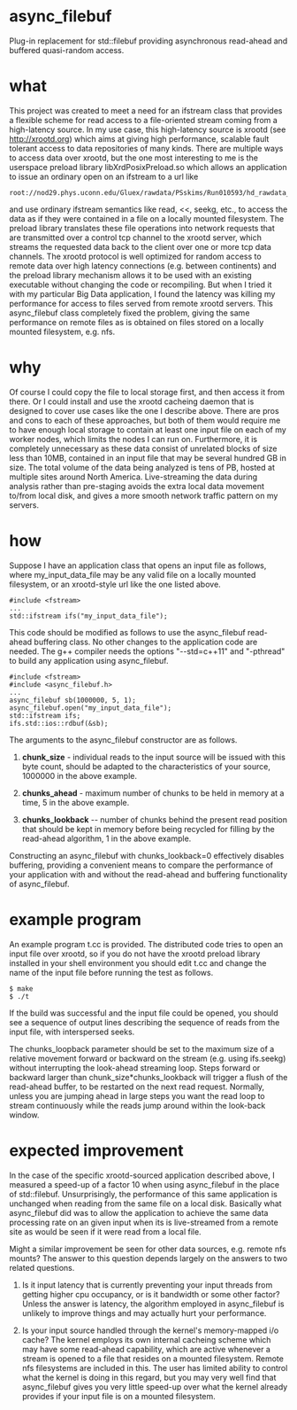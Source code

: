# async_filebuf
Plug-in replacement for std::filebuf providing asynchronous read-ahead and buffered quasi-random access.

# what
This project was created to meet a need for an ifstream class that provides a flexible scheme for read access to a file-oriented stream coming from a high-latency source. In my use case, this high-latency source is xrootd (see http://xrootd.org) which aims at giving high performance, scalable fault tolerant access to data repositories of many kinds. There are multiple ways to access data over xrootd, but the one most interesting to me is the userspace preload library libXrdPosixPreload.so which allows an application to issue an ordinary open on an ifstream to a url like

```
root://nod29.phys.uconn.edu/Gluex/rawdata/PSskims/Run010593/hd_rawdata_010593_000.ps.evio
```

and use ordinary ifstream semantics like read, <<, seekg, etc., to access the data as if they were contained in a file on a locally mounted filesystem. The preload library translates these file operations into network requests that are transmitted over a control tcp channel to the xrootd server, which streams the requested data back to the client over one or more tcp data channels. The xrootd protocol is well optimized for random access to remote data over high latency connections (e.g. between continents) and the preload library mechanism allows it to be used with an existing executable without changing the code or recompiling. But when I tried it with my particular Big Data application, I found the latency was killing my performance for access to files served from remote xrootd servers. This async_filebuf class completely fixed the problem, giving the same performance on remote files as is obtained on files stored on a locally mounted filesystem, e.g. nfs.

# why
Of course I could copy the file to local storage first, and then access it from there. Or I could install and use the xrootd cacheing daemon that is designed to cover use cases like the one I describe above. There are pros and cons to each of these approaches, but both of them would require me to have enough local storage to contain at least one input file on each of my worker nodes, which limits the nodes I can run on. Furthermore, it is completely unnecessary as these data consist of unrelated blocks of size less than 10MB, contained in an input file that may be several hundred GB in size. The total volume of the data being analyzed is tens of PB, hosted at multiple sites around North America. Live-streaming the data during analysis rather than pre-staging avoids the extra local data movement to/from local disk, and gives a more smooth network traffic pattern on my servers.

# how

Suppose I have an application class that opens an input file as follows, where my_input_data_file may be any valid file on a locally mounted filesystem, or an xrootd-style url like the one listed above.

```
#include <fstream>
...
std::ifstream ifs("my_input_data_file");
```

This code should be modified as follows to use the async_filebuf read-ahead buffering class. No other changes to the application code are needed. The g++ compiler needs the options "--std=c++11" and "-pthread" to build any application using async_filebuf.

```
#include <fstream>
#include <async_filebuf.h>
...
async_filebuf sb(1000000, 5, 1);
async_filebuf.open("my_input_data_file");
std::ifstream ifs;
ifs.std::ios::rdbuf(&sb);
```

The arguments to the async_filebuf constructor are as follows.

1. **chunk_size** - individual reads to the input source will be issued with this byte count, should be adapted to the characteristics of your source, 1000000 in the above example.

2. **chunks_ahead** - maximum number of chunks to be held in memory at a time, 5 in the above example.

3. **chunks_lookback** -- number of chunks behind the present read position that should be kept in memory before being recycled for filling by the read-ahead algorithm, 1 in the above example.

Constructing an async_filebuf with chunks_lookback=0 effectively disables buffering, providing a convenient means to compare the performance of your application with and without the read-ahead and buffering functionality of async_filebuf.

# example program
An example program t.cc is provided. The distributed code tries to open an input file over xrootd, so if you do not have the xrootd preload library installed in your shell environment you should edit t.cc and change the name of the input file before running the test as follows.

```
$ make
$ ./t
```

If the build was successful and the input file could be opened, you should see a sequence of output lines describing the sequence of reads from the input file, with interspersed seeks. 

The chunks_loopback parameter should be set to the maximum size of a relative movement forward or backward on the stream (e.g. using ifs.seekg) without interrupting the look-ahead streaming loop. Steps forward or backward larger than chunk_size\*chunks_lookback will trigger a flush of the read-ahead buffer, to be restarted on the next read request. Normally, unless you are jumping ahead in large steps you want the read loop to stream continuously while the reads jump around within the look-back window.

# expected improvement
In the case of the specific xrootd-sourced application described above, I measured a speed-up of a factor 10 when using async_filebuf in the place of std::filebuf. Unsurprisingly, the performance of this same application is unchanged when reading from the same file on a local disk. Basically what async_filebuf did was to allow the application to achieve the same data processing rate on an given input when its is live-streamed from a remote site as would be seen if it were read from a local file.

Might a similar improvement be seen for other data sources, e.g. remote nfs mounts? The answer to this question depends largely on the answers to two related questions.

1. Is it input latency that is currently preventing your input threads from getting higher cpu occupancy, or is it bandwidth or some other factor? Unless the answer is latency, the algorithm employed in async_filebuf is unlikely to improve things and may actually hurt your performance.

2. Is your input source handled through the kernel's memory-mapped i/o cache? The kernel employs its own internal cacheing scheme which may have some read-ahead capability, which are active whenever a stream is opened to a file that resides on a mounted filesystem. Remote nfs filesystems are included in this. The user has limited ability to control what the kernel is doing in this regard, but you may very well find that async_filebuf gives you very little speed-up over what the kernel already provides if your input file is on a mounted filesystem. 
